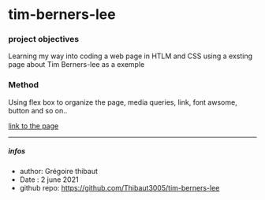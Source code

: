 # tim-berners-lee

### project objectives

Learning my way into coding a web page in HTLM and CSS using a exsting page about Tim Berners-lee as a exemple 

### Method

Using flex box to organize the page, media queries, link, font awsome, button and so on.. 


[link to the page](https://thibaut3005.github.io/tim-berners-lee/)

---
##### infos
* author: Grégoire thibaut 
* Date : 2 june 2021
* github repo: https://github.com/Thibaut3005/tim-berners-lee
